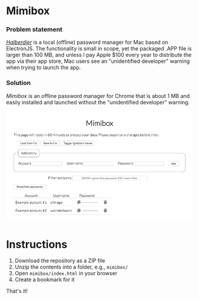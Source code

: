 # Mimibox
### Problem statement
*[Halberdier](https://github.com/a-n-d-r-3-w/halberdier)* is a local (offline) password manager for Mac based on ElectronJS. The functionality is small in scope, yet the packaged .APP file is larger than 100 MB, and unless I pay Apple $100 every year to distribute the app via their app store, Mac users see an "unidentified developer" warning when trying to launch the app.

### Solution
*Mimibox* is an offline password manager for Chrome that is about 1 MB and easily installed and launched without the "unidentified developer" warning.

![screenshot](screenshot.png?raw=true)

# Instructions

1. Download the repository as a ZIP file
1. Unzip the contents into a folder, e.g., `mimibox/`
1. Open `mimibox/index.html` in your browser
1. Create a bookmark for it

That's it!
